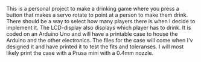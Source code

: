 This is a personal project to make a drinking game where you press a button that makes a servo rotate to point at a person to make them drink.
There should be a way to select how many players there is when i decide to implement it.
The LCD-display also displays which player has to drink.
It is coded on an Arduino Uno and will have a printable case to house the Arduino and the other electronics.
The files for the case will come when I'v designed it and have printed it to test the fits and toleranses.
I will most likely print the case with a Prusa mini with a 0.4mm nozzle.
